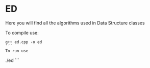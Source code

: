 # ED
Here you will find all the algorithms used in Data Structure classes 

To compile use:
```
g++ ed.cpp -o ed
´´´
To run use
```
./ed
´´´
